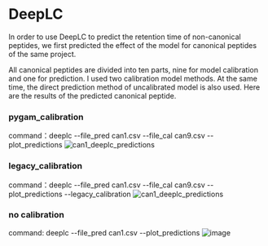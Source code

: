 # DeepLC
 
In order to use DeepLC to predict the retention time of non-canonical peptides, we first predicted the effect of the model for canonical peptides of the same project.

All canonical peptides are divided into ten parts, nine for model calibration and one for prediction. I used two calibration model methods. At the same time, the direct prediction method of uncalibrated model is also used. Here are the results of the predicted canonical peptide.

### pygam_calibration
command：deeplc --file_pred can1.csv --file_cal can9.csv --plot_predictions
![can1_deeplc_predictions](https://user-images.githubusercontent.com/83333440/218061182-2f28b887-e4cc-499e-b261-c118ad8b2902.png)
### legacy_calibration
command：deeplc --file_pred can1.csv --file_cal can9.csv --plot_predictions --legacy_calibration
![can1_deeplc_predictions](https://user-images.githubusercontent.com/83333440/218061300-4d052787-25e4-41d0-add2-fe4faf716cfa.png)
### no calibration
command: deeplc --file_pred can1.csv --plot_predictions
![image](https://user-images.githubusercontent.com/83333440/218063568-0b5c5838-3876-4e46-96f0-0f220c8c40f2.png)




